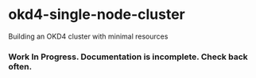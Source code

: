 # okd4-single-node-cluster
Building an OKD4 cluster with minimal resources

### Work In Progress.  Documentation is incomplete.  Check back often.